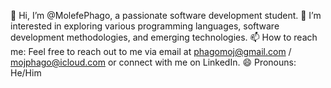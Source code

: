 👋 Hi, I’m @MolefePhago, a passionate software development student.
👀 I’m interested in exploring various programming languages, software development methodologies, and emerging technologies.
📫 How to reach me: Feel free to reach out to me via email at phagomoj@gmail.com / mojphago@icloud.com or connect with me on LinkedIn.
😄 Pronouns: He/Him
